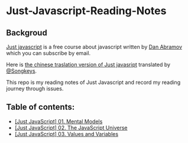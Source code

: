 # Just-Javascript-Reading-Notes

## Backgroud

[Just javascript](https://justjavascript.com/) is a free course about javascript written by [Dan Abramov](https://github.com/gaearon) which you can subscribe by email.

Here is [the chinese traslation version of Just javasript](https://songkeys.github.io/posts/jj-01/) translated by [@Songkeys](https://github.com/songkeys).

This repo is my reading notes of Just Javascript and record my reading journey through issues.

## Table of contents:

* [[Just JavaScript] 01. Mental Models](https://github.com/allenGKC/Just-Javascript-Reading-Notes/issues/1)
* [[Just JavaScript] 02. The JavaScript Universe](https://github.com/allenGKC/Just-Javascript-Reading-Notes/issues/2)
* [[Just JavaScript] 03. Values and Variables](https://github.com/allenGKC/Just-Javascript-Reading-Notes/issues/3)
